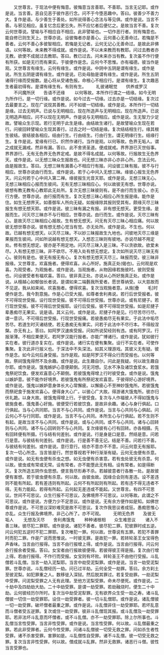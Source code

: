 <!-- { "loadSidebar": true } -->
　　又世尊言。于现法中便有悔意。彼悔意当言善耶。不善耶。当言无记耶。或作是说。当言善。恶自见恶于彼作恶行念。问不于今堕恶趣中。答曰。彼善少不善力大。复作是语。与少善生于善处。如所说得善心念法与等见俱。或作是说。当言不善。与邪见相应。虽复忆念后更忘失。所不应忆者后便忆之。是故当言不善。复次云何世尊说。譬喻与不相应自不相应。此非譬喻也。一切作恶行者。则有悔意也。能自修已则生天上。世尊亦说。设彼悔者亦是善心。云何善心无善命过。若悔是不善者。云何不善心多彼智相应。若悔是无记者。云何无记心无善命过。是故此非佛语。以何等故。未来教不得成就。或作是说。不以未来教而有教耶。问过去教者亦无教。欲使不成就过去教耶。答曰。教已过去。问未来亦当有教。复次虽不作行便有所获。如是无行而有果实。于彼便作是念。云何今不思惟。亦有福德。彼当作是观。又世尊言有缘生。云何有缘生。或作是说。中阴中五阴是谓有缘生。或作是说。所生五阴是谓有缘生。或作是说。已处母胎是谓有缘生。或作是说。所生五阴诸得行缘而受报数。是心将从受诸色报。命根心不相应行。是谓有缘生。复次趣恶生者最初得有。是谓有缘生有。有则有生。
　　礼彼诸眠觉　　供养或罗汉
　　不问魔所厌　　告语不还缘
　　以何等故。本所作行谓之一结缘。如今无明为所作行。是一切行缘。或作是说。如今过去一切缘。过去亦是一切结缘。复次过去最要言之。现在广说现其善教。问不如彼一切结缘。或作是说。本所作行一切结是缘。过去无明声。已说与无明相应。现在所造声与无明相应。现在所造声。已说无明造声相应。问不以现在无明声。作是说与无明相应。或作是说。生无智力少足故。譬喻众生示现。若行无明于此生是缘。由结故生诸行。是故譬喻众生现在若行。问彼回转譬喻众生现其善行。过去之时一切结是缘。复次结结相生行。缘其根生彼结。彼结彼各相应。结由行生。行由结生。行由行生。谓无明缘行生。结缘行生。复作是说。爱缘有行已。炽然作诸行。当作是观。以何等故。色界无垢人。谓之成就无漏戒。然非有漏。答曰。此不舍贤圣道。便成就戒。界界游已灭世俗事。界界游行。无有无色界无色界定戒。是故不得名成就。以何等故。行报故生无色界天。或作是说。以无想三昧众生报故也。问无想三昧亦非心亦非心所。念法云何。由是报故生。答曰。无想三昧有漏善心不相应行有报。问设彼三昧有报。彼不与行相应。世尊亦说由行而生。或作是说。若于心中间入无想三昧。缘彼心报生无色界天。问云何若于心中间入第二禅。缘彼报生光音天耶。或作是说。无想三昧无心。无想三昧相应心报而生彼间。无有无想三昧相应心。何以故彼无有想。世尊亦说。彼想有教无教有心教耶此无处所。复次无想三昧彼则有。是不由行而生彼心。亦无行方便。世尊亦说。由行报而有生。复次无想三昧心相应心所生报是缘。能作是住。如生无想界天。如善御车人所向无疑。如报缘除其报则受其有。颇缘灭尽三昧报生有想无想天耶。或作是说。彼三昧有漏之有报。非有想无想天。更受生缘。是报而生。问灭尽三昧亦不与行相应。世尊亦说。由行而生。或作是说。灭尽三昧有心。是故灭尽三昧相应心报故。生有想无想天。问无有灭尽三昧心相应痛。何以故彼无想世尊亦说。彼有想无想心觉当有觉。亦无处所。或作是说。不生也。何以故。已越有想无想天。以灭尽三昧。不以妙三昧报故生九地也。问彼地灭尽三缘是果报而生彼间。问如所说越有想无想天。入想忍三昧则有彼地。亦说尽越不用定处。修有想无想定。彼亦是不用定地。问灭尽三昧入是三昧。不以贪欲故。欲爱未尽。入有想无想三昧。非不欲尽。不用入处有想无想定。复次如所说灭尽三昧无有心。彼则有是也。彼无有报无有心。复次有想无想天灭尽三。昧报而受。彼三昧非报缘。又世尊言。欢喜施者。便得欢喜。从心所好。施真正处(偈也)。云何观是欢喜。为观受者。为观施者。或作是说。当观施者。从物因缘若施彼时。彼则受报也。问设彼受者有福欢喜。答曰。彼非真正处。亦说从心所好施真正处。或作是说。从檀越心如郁伽长者说。是谓如来二端氎我所爱者。愿世尊纳受。以大慈故而不见逆。我从如来闻。欢喜施者。便得欢喜。复次当观施者意。从施[疊　　毛]时便作是念。我今割意施。作是心已受大报。如尊者舍利弗说。若行后世受报者。彼不可得现世受报。设行现世受报。彼不可得后世受报。世尊亦说。或有尼揵子。若行现世受报。彼不可得后世受报耶。设行后受报。彼不可得现世受报。如是尼揵子辈愚痴尽无果实。说是语。其义云何。或作是说。尼揵子作是见。行尽苦尽行尽。谓一意识。不可得后世受报。行现世受报痛。若彼愚痴尽无有果实。于此法中垢尽苦尽。若道生时灭诸结使。若无愚痴无有果实。问若于此法中不尽行本。不得般涅槃。亦无有上。答曰。如阿罗汉速疾受报。问如所说契经则有违。或有阿罗汉。行报渐薄。不相应果便灭。若阿罗汉能行报者。亦能广博诸行。或作是说。犹如彼行实在者。彼行道亦复实在。或作是说。诸行实在便有集聚。设行不实在者。可使作集聚。复次此非行报义也。于深法中不失深法。如其义理游戏。其彼义无有疑。彼作是念。如今云何后身受报。当作是观。如是阿罗汉不得众行而受报也。以何等故。祭祠饿鬼得然不及余趣。或作是说。此生趣自尔。问此是我疑。何以故生趣自尔耶。或作是说。饿鬼嫉妒心意便颠倒。河无河想。见水不净及诸饮食浆水。若饿鬼祭祀饮食。便发欢喜意心不颠倒。若彼饿鬼得增上行时彼受食。或作是说。饿鬼以嫉妒意。彼不能作好境界。若彼饿鬼有所祭祀发欢喜意。于彼得好心游好境界。或作是说。饿鬼以嫉妒意身体长大心常懈疲。以懈疲心不至神妙饿鬼所。若彼饿鬼而祭祀食于施发欢喜心。便得身大心广。以彼心广大故。得游诸大饿鬼所。彼亦归伏礼跪。以身大故。彼饿鬼得增上行。于彼受食。复次与人作福彼人不得如饿鬼与彼施食者。饿鬼善心好施。彼便受行若彼饮食。是故非余趣。诸心与身行俱起。口行俱起。当与心共同耶。当言不与心共同。或作是说。当言与心共同与心俱起。问云何心不与行同耶。或作是说。当言不与心共同。本所生心与行俱起。若不生则不有起。是故当言不与心共同。或作是说。或与心共同。或不与心共同。诸与心回转则与心共同。诸不与心回转则不与心共同。复次缘彼有心行有回转。亦各相摄。先有回转便有所摄。行与结有何差别。或作是说。行是身是口是意。然结是意。问若行是意。与彼结有何差别。或作是说。行是善不善无记。结是不善。问若行不善。与彼结有何差别。或作是说。意行意行。结亦不意亦不不意。问云何意无有报耶。复次一切心所念。当言皆是行。然世尊视若干种行渐渐有疑。云何无虫便有杀意。或作是说。如无有虫便有杀虫之想。如无虫便有杀害意。若有虫处彼无有杀意。何以故。彼虫或有常或无常。设有常者。亦不能堕此无有相。设有常者。如是得断灭。复次所造五阴作虫思想。便言我尽形寿不杀。若越彼意者行各散一处。是故彼便有害想。若于彼虫便有杀意。何以故。由彼虫故。因缘合会则有差违。设不差违则不能有所起。若有差违则有所起。云何不有所起则有所起。若有违不得无违者不得。无有力能起。若得有所起。云何起无差违或不能起。又世尊言。有四不可思议。世间不可思议。众生行报不可思议。及佛境界不可思议。以何等故。此谓之不可思议。或作是说。方便力少不足思议。或作是说。无有余方便作如是知。如佛世尊或作是说。不可思议深妙难究是故不可思议。复次作我思议者成狂。愚痴思惟心亦乱。众生行报及佛境界。非己心所了。亦不可观。
　　无明无色界　　及彼无垢人
　　无想及灭尽　　舍利弗饿鬼
　　种种诸根相　　众生难思议
　　诸入不善三昧。彼尽犯二罪耶。或作是说。诸犯不善者。彼尽犯二罪。犯彼罪时成五逆。问云何犯五逆时不犯二罪耶。复次唯犯一罪。何以故。世尊说有五罪。若犯不善罪时而犯二罪。作是广说而思惟说。一时彼无罪。是故犯一罪。若转轮圣王女宝得色声香味。当言由行报得。当言不由行报增上得。或作是说。当言由行报得。问云何余行报余者受报。答曰。女宝者由行报故彼便得。若彼得彼王得是报。复次由行增上得。若由行报得。不作行而受报。女宝则有坏败。转轮圣王不由他行受报。斗乱僧若斗乱僧。当言一劫入泥梨耶。当言中劫受泥梨罪。或作是说。当言一劫受泥梨罪。世尊亦说。斗乱僧经历一劫。问已过半劫。云何全受一劫罪。答曰。余方刹土至彼泥梨。如犯罪重之人。数移徙入深狱。然后脱其罪过。若复受劫罪。一劫泥梨中受罪。问泥梨受罪之人无有此理。至他方泥梨受罪。命未尽便死。或作是说。二十劫中及四劫劫大劫。二十中劫受罪。是谓一劫受罪。若劫融烧时。便生二十中劫。云何彼经历尔所时。复次当中劫受泥犁罪。无有欲界众生受一劫之寿。诸斗乱僧彼一切住一劫受罪耶。设住一劫受罪者。彼一切斗乱僧耶。或作是说。诸乱僧彼一切一劫受罪。破坏僧者最重之罪。或作是说。斗乱僧非住一劫受罪耶。若坏乱意而斗僧者受五逆罪。复次或住一劫受罪。彼非斗乱僧现其报。或斗乱僧及一劫受罪耶。若非法坏斗乱意而坏僧者。或不斗乱僧。亦不一劫受罪耶。除上尔所事也。斗乱僧当言性受罪。当言非性受罪。或作是说。当言性受罪。何以故。斗乱僧最重之罪。若此非受罪者。云何今性受罪。问诸斗乱僧彼一切受无救之罪。问如杀生者性受罪。诸不杀害受罪。害罪如是。斗乱僧性自受罪。诸不斗乱僧。彼一切受无救之罪。复次当言非性受罪。何以故。僧成就斗乱罪。然非无救罪。诸恶行斗僧。彼性当言受罪也。
